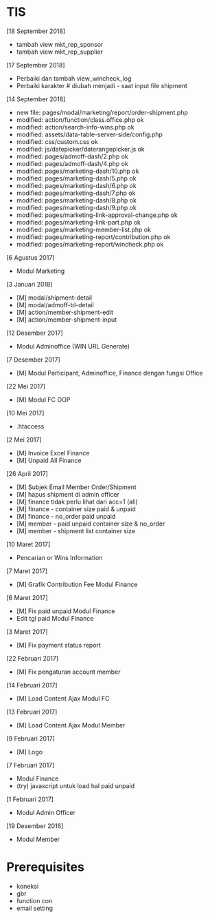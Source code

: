# TIS
[18 September 2018]
+ tambah view mkt_rep_sponsor
+ tambah view mkt_rep_supplier


[17 September 2018]
+ Perbaiki dan tambah view_wincheck_log
+ Perbaiki karakter # diubah menjadi - saat input file shipment

[14 September 2018]
+ new file:   pages/modal/marketing/report/order-shipment.php
+ modified:   action/function/class.office.php ok
+ modified:   action/search-info-wins.php ok
+ modified:   assets/data-table-server-side/config.php
+ modified:   css/custom.css ok
+ modified:   js/datepicker/daterangepicker.js ok
+ modified:   pages/admoff-dash/2.php ok
+ modified:   pages/admoff-dash/4.php ok
+ modified:   pages/marketing-dash/10.php ok
+ modified:   pages/marketing-dash/5.php ok
+ modified:   pages/marketing-dash/6.php ok
+ modified:   pages/marketing-dash/7.php ok
+ modified:   pages/marketing-dash/8.php ok
+ modified:   pages/marketing-dash/9.php ok
+ modified:   pages/marketing-link-approval-change.php ok
+ modified:   pages/marketing-link-part.php ok
+ modified:   pages/marketing-member-list.php ok
+ modified:   pages/marketing-report/contribution.php ok
+ modified:   pages/marketing-report/wincheck.php ok

[6 Agustus 2017]
+ Modul Marketing

[3 Januari 2018]
 + [M] modal/shipment-detail
 + [M] modal/admoff-bl-detail
 + [M] action/member-shipment-edit
 + [M] action/member-shipment-input

[12 Desember 2017]
 + Modul Adminoffice (WIN URL Generate)

[7 Desember 2017]
 + [M] Modul Participant, Adminoffice, Finance dengan fungsi Office

[22 Mei 2017]
 + [M] Modul FC OOP

[10 Mei 2017]
+ .htaccess

[2 Mei 2017]
 + [M] Invoice Excel Finance
 + [M] Unpaid All Finance

[26 April 2017]
 + [M] Subjek Email Member Order/Shipment
 + [M] hapus shipment di admin officer
 + [M] finance tidak perlu lihat dari acc=1 (all)
 + [M] finance - container size paid & unpaid
 + [M] finance - no_order paid unpaid
 + [M] member - paid unpaid container size & no_order
 + [M] member - shipment list container size

[10 Maret 2017]
+ Pencarian or Wins Information

[7 Maret 2017]
 + [M] Grafik Contribution Fee Modul Finance

[6 Maret 2017]
 + [M] Fix paid unpaid Modul Finance
+ Edit tgl paid Modul Finance

[3 Maret 2017]
 + [M] Fix payment status report

[22 Februari 2017]
 + [M] Fix pengaturan account member

[14 Februari 2017]
 + [M] Load Content Ajax Modul FC

[13 Februari 2017]
 + [M] Load Content Ajax Modul Member

[9 Februari 2017]
 + [M] Logo

[7 Februari 2017]
+ Modul Finance
+ (try) javascript untuk load hal paid unpaid

[1 Februari 2017]
+ Modul Admin Officer

[19 Desember 2016]
+ Modul Member


# Prerequisites
- koneksi
- gbr
- function con
- email setting
